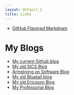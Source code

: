 ```yaml
---
layout: default_2
title: Links
---
```



* [GitHub Flavored Markdown](http://github.github.com/github-flavored-markdown/)


My Blogs
========

* [My current Github blog](http://joearms.github.io/")
* [My old SICS Blog](http://www.sics.se/~joe)
* [Armstrong on Software Blog](http://armstrongonsoftware.blogspot.se/)
* [My old Bluetail blog](http://www.sics.se/~joe/bluetail/index.html)
* [My old Ericsson Blog](http://www.sics.se/~joe/ericsson/index.html)
* [My Professorial Blog](http://www.kth.se/profile/jlarm/)







